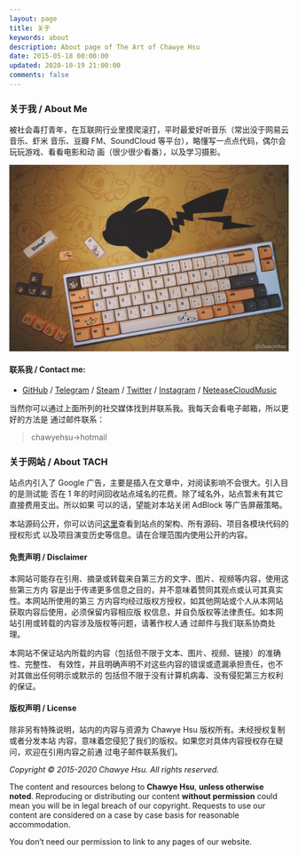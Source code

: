 ```yaml
---
layout: page
title: 关于
keywords: about
description: About page of The Art of Chawye Hsu
date: 2015-05-18 00:00:00
updated: 2020-10-19 21:00:00
comments: false
---
```


### 关于我 / About Me

被社会毒打青年，在互联网行业里摸爬滚打，平时最爱好听音乐（常出没于网易云音乐、虾米
音乐、豆瓣 FM、SoundCloud 等平台），略懂写一点点代码，偶尔会玩玩游戏、看看电影和动
画（很少很少看番），以及学习摄影。

![我的生产力工具：Leopold fc660m](./_assets/uploads/2019/07/20190720001.jpg)

#### 联系我 / Contact me:

- [GitHub] / [Telegram] / [Steam] / [Twitter] / [Instagram] / [NeteaseCloudMusic]

当然你可以通过上面所列的社交媒体找到并联系我。我每天会看电子邮箱，所以更好的方法是
通过邮件联系：

> chawyehsu->hotmail

### 关于网站 / About TACH

站点内引入了 Google 广告，主要是插入在文章中，对阅读影响不会很大。引入目的是测试能
否在 1 年的时间回收站点域名的花费。除了域名外，站点暂未有其它直接费用支出。所以如果
可以的话，望能对本站关闭 AdBlock 等广告屏蔽策略。

本站源码公开，你可以访问[这里]查看到站点的架构、所有源码、项目各模块代码的授权形式
以及项目演变历史等信息。请在合理范围内使用公开的内容。

#### 免责声明 / Disclaimer

本网站可能存在引用、摘录或转载来自第三方的文字、图片、视频等内容，使用这些第三方内
容是出于传递更多信息之目的，并不意味着赞同其观点或认可其真实性。本网站所使用的第三
方内容均经过版权方授权，如其他网站或个人从本网站获取内容后使用，必须保留内容相应版
权信息，并自负版权等法律责任。如本网站引用或转载的内容涉及版权等问题，请著作权人通
过邮件与我们联系协商处理。

本网站不保证站内所载的内容（包括但不限于文本、图片、视频、链接）的准确性、完整性、
有效性，并且明确声明不对这些内容的错误或遗漏承担责任，也不对其做出任何明示或默示的
包括但不限于没有计算机病毒、没有侵犯第三方权利的保证。

#### 版权声明 / License

除非另有特殊说明，站内的内容与资源为 Chawye Hsu 版权所有。未经授权复制或者分发本站
内容，意味着您侵犯了我们的版权。如果您对具体内容授权存在疑问，欢迎在引用内容之前通
过电子邮件联系我们。

*Copyright © 2015-2020 Chawye Hsu. All rights reserved.*

The content and resources belong to **Chawye Hsu**, **unless otherwise noted**.
Reproducing or distributing our content **without permission** could mean you will
be in legal breach of our copyright. Requests to use our content are considered
on a case by case basis for reasonable accommodation.

You don’t need our permission to link to any pages of our website.


[GitHub]: https://github.com/chawyehsu
[NeteaseCloudMusic]: http://music.163.com/#/user/home?id=35631431
[Telegram]: https://t.me/s/chawyehsu
[Steam]: https://steamcommunity.com/profiles/76561198139243084
[Twitter]: https://twitter.com/chawyehsu
[Instagram]: https://www.instagram.com/chawyehsu
[V2EX]: https://www.v2ex.com/member/h404bi
[这里]: https://github.com/chawyehsu/chawyehsu.com
